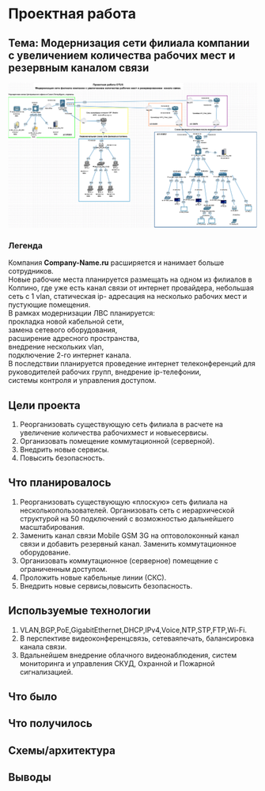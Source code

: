 # Проектная работа
## Тема: Модернизация сети филиала компании с увеличением количества рабочих мест и резервным каналом связи
![alt text](image.png)
### Легенда
Компания <b>Company-Name.ru</b> расширяется и нанимает больше сотрудников.  
Новые рабочие места планируется размещать на одном из филиалов в Колпино, где уже есть канал связи от интернет провайдера, небольшая сеть с 1 vlan, статическая ip- адресация на несколько рабочих мест и пустующие помещения.   
В рамках модернизации ЛВС планируется:  
прокладка новой кабельной сети,  
замена сетевого оборудования,  
расширение адресного пространства,  
внедрение нескольких vlan,  
подключение 2-го интернет канала.  
В последствии планируется 
проведение интернет телеконференций для руководителей рабочих групп, 
внедрение ip-телефонии,  
системы контроля и управления доступом. 

## Цели проекта

1. Реорганизовать существующую сеть филиала в расчете на увеличение количества рабочихмест и новыесервисы.
2. Организовать помещение коммутационной (серверной).
3. Внедрить новые сервисы.
4. Повысить безопасность.  

## Что планировалось

1. Реорганизовать существующую «плоскую» сеть филиала на несколькопользователей.  Организовать сеть с иерархической структурой на 50 подключений с возможностью дальнейшего масштабирования.  
2. Заменить канал связи Mobile GSM 3G на оптоволоконный канал связи и добавить резервный канал.   Заменить коммутационное оборудование.
3. Организовать коммутационное (серверное) помещение с ограниченным доступом.  
4. Проложить новые кабельные линии (СКС).
5. Внедрить новые сервисы,повысить безопасность.

## Используемые технологии

1. VLAN,BGP,PoE,GigabitEthernet,DHCP,IPv4,Voice,NTP,STP,FTP,Wi-Fi.  
2. В перспективе видеоконференцсвязь, сетеваяпечать, балансировка канала связи.  
3. Вдальнейшем внедрение облачного видеонаблюдения, систем мониторинга и управления СКУД, Охранной и Пожарной сигнализацией.

## Что было

## Что получилось

## Схемы/архитектура

## Выводы









